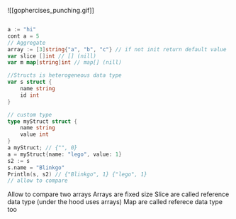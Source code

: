 ![[gophercises_punching.gif]]

```go

a := "hi"
cont a = 5
// Aggregate
array := [3]string{"a", "b", "c"} // if not init return default value
var slice []int // [] (nill)
var m map[string]int // map[] (nill)

//Structs is heterogeneous data type 
var s struct {
	name string
	id int
}

// custom type
type myStruct struct {
	name string
	value int
}
a myStruct; // {"", 0}
a = myStruct{name: "lego", value: 1}
s2 := s
s.name = "Blinkgo" 
Println(s, s2) // {"Blinkgo", 1} {"lego", 1}
// allow to compare

```
Allow to compare two arrays
Arrays are fixed size
Slice are called reference data type (under the hood uses arrays)
Map are called referece data type too
